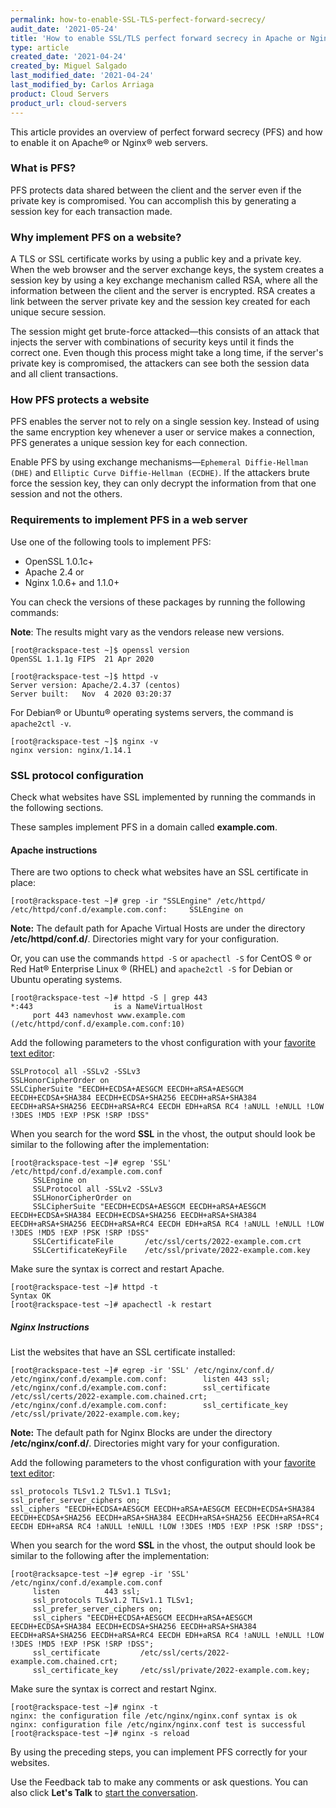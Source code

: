 ```yaml
---
permalink: how-to-enable-SSL-TLS-perfect-forward-secrecy/
audit_date: '2021-05-24'
title: 'How to enable SSL/TLS perfect forward secrecy in Apache or Nginx'
type: article
created_date: '2021-04-24'
created_by: Miguel Salgado
last_modified_date: '2021-04-24'
last_modified_by: Carlos Arriaga
product: Cloud Servers
product_url: cloud-servers
---
```


This article provides an overview of perfect forward secrecy (PFS) and how
to enable it on Apache&reg; or Nginx&reg; web servers.

### What is PFS?

PFS protects data shared between the client and the server even if the private key is compromised.
You can accomplish this by generating a session key for each transaction made. 

### Why implement PFS on a website?

A TLS or SSL certificate works by using a public key and a private key. When the web browser and
the server exchange keys, the system creates a session key by using a key exchange mechanism
called RSA, where all the information between the client and the server is encrypted. RSA
creates a link between the server private key and the session key created for each unique
secure session. 
 
The session might get brute-force attacked&mdash;this consists of an attack that injects the
server with combinations of security keys until it finds the correct one. Even though this
process might take a long time, if the server's private key is compromised, the attackers
can see both the session data and all client transactions.

### How PFS protects a website

PFS enables the server not to rely on a single session key. Instead of using the same
encryption key whenever a user or service makes a connection, PFS generates a unique
session key for each connection.

Enable PFS by using exchange mechanisms&mdash;`Ephemeral Diffie-Hellman (DHE)` and
`Elliptic Curve Diffie-Hellman (ECDHE)`. If the attackers brute force the session key,
they can only decrypt the information from that one session and not the others.

### Requirements to implement PFS in a web server

Use one of the following tools to implement PFS:

- OpenSSL 1.0.1c+
- Apache 2.4 or 
- Nginx 1.0.6+ and 1.1.0+

You can check the versions of these packages by running the following commands:

**Note**: The results might vary as the vendors release new versions.

```
[root@rackspace-test ~]$ openssl version
OpenSSL 1.1.1g FIPS  21 Apr 2020

[root@rackspace-test ~]$ httpd -v
Server version: Apache/2.4.37 (centos)
Server built:   Nov  4 2020 03:20:37
```

For Debian&reg; or Ubuntu&reg; operating systems servers, the command is `apache2ctl -v`.

```
[root@rackspace-test ~]$ nginx -v
nginx version: nginx/1.14.1
```

### SSL protocol configuration

Check what websites have SSL implemented by running the commands in the
following sections.

These samples implement PFS in a domain called **example.com**.

#### Apache instructions

There are two options to check what websites have an SSL certificate in place:

```
[root@rackspace-test ~]# grep -ir "SSLEngine" /etc/httpd/
/etc/httpd/conf.d/example.com.conf:     SSLEngine on
```

**Note:** The default path for Apache Virtual Hosts are under the
directory **/etc/httpd/conf.d/**. Directories might vary for your configuration.

Or, you can use the commands `httpd -S` or `apachectl -S` for CentOS &reg; or Red
Hat&reg; Enterprise Linux &reg; (RHEL) and `apache2ctl -S` for Debian or Ubuntu
operating systems.

```
[root@rackspace-test ~]# httpd -S | grep 443
*:443                  is a NameVirtualHost
     port 443 namevhost www.example.com (/etc/httpd/conf.d/example.com.conf:10)
```

Add the following parameters to the vhost configuration with your
[favorite text editor](https://docs.rackspace.com/support/how-to/command-line-text-editors-in-linux/):

```
SSLProtocol all -SSLv2 -SSLv3
SSLHonorCipherOrder on
SSLCipherSuite "EECDH+ECDSA+AESGCM EECDH+aRSA+AESGCM EECDH+ECDSA+SHA384 EECDH+ECDSA+SHA256 EECDH+aRSA+SHA384 EECDH+aRSA+SHA256 EECDH+aRSA+RC4 EECDH EDH+aRSA RC4 !aNULL !eNULL !LOW !3DES !MD5 !EXP !PSK !SRP !DSS"
```

When you search for the word **SSL** in the vhost, the output should look be similar to the
following after the implementation:

```
[root@rackspace-test ~]# egrep 'SSL' /etc/httpd/conf.d/example.com.conf
     SSLEngine on
     SSLProtocol all -SSLv2 -SSLv3
     SSLHonorCipherOrder on
     SSLCipherSuite "EECDH+ECDSA+AESGCM EECDH+aRSA+AESGCM EECDH+ECDSA+SHA384 EECDH+ECDSA+SHA256 EECDH+aRSA+SHA384 EECDH+aRSA+SHA256 EECDH+aRSA+RC4 EECDH EDH+aRSA RC4 !aNULL !eNULL !LOW !3DES !MD5 !EXP !PSK !SRP !DSS"
     SSLCertificateFile       /etc/ssl/certs/2022-example.com.crt
     SSLCertificateKeyFile    /etc/ssl/private/2022-example.com.key
```
Make sure the syntax is correct and restart Apache.

```
[root@rackspace-test ~]# httpd -t
Syntax OK
[root@rackspace-test ~]# apachectl -k restart
```

##### Nginx Instructions

List the websites that have an SSL certificate installed:

```
[root@rackspace-test ~]# egrep -ir 'SSL' /etc/nginx/conf.d/
/etc/nginx/conf.d/example.com.conf:        listen 443 ssl;
/etc/nginx/conf.d/example.com.conf:        ssl_certificate       /etc/ssl/certs/2022-example.com.chained.crt;
/etc/nginx/conf.d/example.com.conf:        ssl_certificate_key   /etc/ssl/private/2022-example.com.key;
```

**Note:** The default path for Nginx Blocks are under the directory
**/etc/nginx/conf.d/**. Directories might vary for your configuration.

Add the following parameters to the vhost configuration with your
[favorite text editor](https://docs.rackspace.com/support/how-to/command-line-text-editors-in-linux/):

```
ssl_protocols TLSv1.2 TLSv1.1 TLSv1;
ssl_prefer_server_ciphers on;
ssl_ciphers "EECDH+ECDSA+AESGCM EECDH+aRSA+AESGCM EECDH+ECDSA+SHA384 EECDH+ECDSA+SHA256 EECDH+aRSA+SHA384 EECDH+aRSA+SHA256 EECDH+aRSA+RC4 EECDH EDH+aRSA RC4 !aNULL !eNULL !LOW !3DES !MD5 !EXP !PSK !SRP !DSS";
```

When you search for the word **SSL** in the vhost, the output should look be similar to the
following after the implementation:

```
[root@racksapce-test ~]# egrep -ir 'SSL' /etc/nginx/conf.d/example.com.conf
     listen          443 ssl;
     ssl_protocols TLSv1.2 TLSv1.1 TLSv1;
     ssl_prefer_server_ciphers on;
     ssl_ciphers "EECDH+ECDSA+AESGCM EECDH+aRSA+AESGCM EECDH+ECDSA+SHA384 EECDH+ECDSA+SHA256 EECDH+aRSA+SHA384 EECDH+aRSA+SHA256 EECDH+aRSA+RC4 EECDH EDH+aRSA RC4 !aNULL !eNULL !LOW !3DES !MD5 !EXP !PSK !SRP !DSS";
     ssl_certificate         /etc/ssl/certs/2022-example.com.chained.crt;
     ssl_certificate_key     /etc/ssl/private/2022-example.com.key;
```

Make sure the syntax is correct and restart Nginx.

```
[root@rackspace-test ~]# nginx -t
nginx: the configuration file /etc/nginx/nginx.conf syntax is ok
nginx: configuration file /etc/nginx/nginx.conf test is successful
[root@rackspace-test ~]# nginx -s reload
```

By using the preceding steps, you can implement PFS correctly for your websites.

Use the Feedback tab to make any comments or ask questions. You can also click
**Let's Talk** to [start the conversation](https://www.rackspace.com/). 
